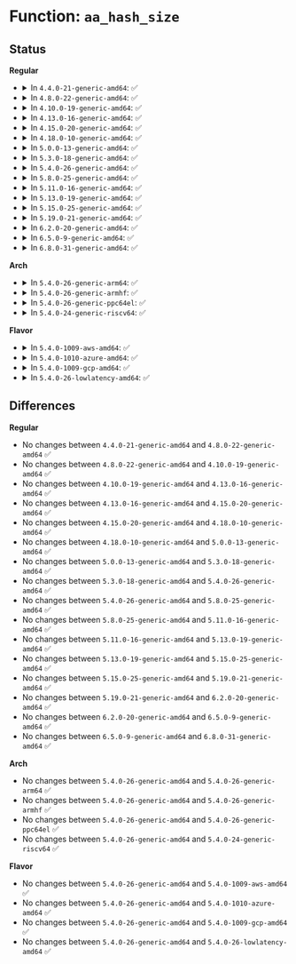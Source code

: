 # Function: <code>aa_hash_size</code>

## Status
<b>Regular</b>
<ul>
<li>
<details>
<summary>In <code>4.4.0-21-generic-amd64</code>: ✅</summary>

```c
unsigned int aa_hash_size()
```

```json
{
  "name": "aa_hash_size",
  "collision_type": "Unique Global",
  "inline_type": "No",
  "funcs": [
    {
      "addr": 18446744071582600416,
      "name": "aa_hash_size",
      "external": true,
      "loc": "security/apparmor/crypto.c:27",
      "file": "security/apparmor/crypto.c",
      "inline": "seen, unknown",
      "caller_inline": [],
      "caller_func": [
        "security/apparmor/apparmorfs.c:aa_fs_seq_hash_show",
        "security/apparmor/apparmorfs.c:aa_fs_seq_hash_show"
      ]
    }
  ],
  "symbols": [
    {
      "addr": 18446744071582600416,
      "name": "aa_hash_size",
      "section": ".text",
      "bind": "STB_GLOBAL",
      "size": 17
    }
  ]
}
```
</details>
</li>
<li>
<details>
<summary>In <code>4.8.0-22-generic-amd64</code>: ✅</summary>

```c
unsigned int aa_hash_size()
```

```json
{
  "name": "aa_hash_size",
  "collision_type": "Unique Global",
  "inline_type": "No",
  "funcs": [
    {
      "addr": 18446744071582844720,
      "name": "aa_hash_size",
      "external": true,
      "loc": "security/apparmor/crypto.c:27",
      "file": "security/apparmor/crypto.c",
      "inline": "seen, unknown",
      "caller_inline": [],
      "caller_func": [
        "security/apparmor/apparmorfs.c:aa_fs_seq_raw_hash_show",
        "security/apparmor/apparmorfs.c:aa_fs_seq_raw_hash_show",
        "security/apparmor/apparmorfs.c:aa_fs_seq_hash_show",
        "security/apparmor/apparmorfs.c:aa_fs_seq_hash_show"
      ]
    }
  ],
  "symbols": [
    {
      "addr": 18446744071582844720,
      "name": "aa_hash_size",
      "section": ".text",
      "bind": "STB_GLOBAL",
      "size": 17
    }
  ]
}
```
</details>
</li>
<li>
<details>
<summary>In <code>4.10.0-19-generic-amd64</code>: ✅</summary>

```c
unsigned int aa_hash_size()
```

```json
{
  "name": "aa_hash_size",
  "collision_type": "Unique Global",
  "inline_type": "No",
  "funcs": [
    {
      "addr": 18446744071582940720,
      "name": "aa_hash_size",
      "external": true,
      "loc": "security/apparmor/crypto.c:27",
      "file": "security/apparmor/crypto.c",
      "inline": "seen, unknown",
      "caller_inline": [],
      "caller_func": [
        "security/apparmor/apparmorfs.c:aa_fs_seq_raw_hash_show",
        "security/apparmor/apparmorfs.c:aa_fs_seq_raw_hash_show",
        "security/apparmor/apparmorfs.c:aa_fs_seq_hash_show",
        "security/apparmor/apparmorfs.c:aa_fs_seq_hash_show"
      ]
    }
  ],
  "symbols": [
    {
      "addr": 18446744071582940720,
      "name": "aa_hash_size",
      "section": ".text",
      "bind": "STB_GLOBAL",
      "size": 17
    }
  ]
}
```
</details>
</li>
<li>
<details>
<summary>In <code>4.13.0-16-generic-amd64</code>: ✅</summary>

```c
unsigned int aa_hash_size()
```

```json
{
  "name": "aa_hash_size",
  "collision_type": "Unique Global",
  "inline_type": "No",
  "funcs": [
    {
      "addr": 18446744071582990656,
      "name": "aa_hash_size",
      "external": true,
      "loc": "security/apparmor/crypto.c:27",
      "file": "security/apparmor/crypto.c",
      "inline": "seen, unknown",
      "caller_inline": [],
      "caller_func": [
        "security/apparmor/apparmorfs.c:seq_rawdata_hash_show",
        "security/apparmor/apparmorfs.c:seq_profile_hash_show",
        "security/apparmor/apparmorfs.c:seq_profile_hash_show",
        "security/apparmor/policy_unpack.c:aa_rawdata_eq"
      ]
    }
  ],
  "symbols": [
    {
      "addr": 18446744071582990656,
      "name": "aa_hash_size",
      "section": ".text",
      "bind": "STB_GLOBAL",
      "size": 17
    }
  ]
}
```
</details>
</li>
<li>
<details>
<summary>In <code>4.15.0-20-generic-amd64</code>: ✅</summary>

```c
unsigned int aa_hash_size()
```

```json
{
  "name": "aa_hash_size",
  "collision_type": "Unique Global",
  "inline_type": "No",
  "funcs": [
    {
      "addr": 18446744071583154992,
      "name": "aa_hash_size",
      "external": true,
      "loc": "security/apparmor/crypto.c:27",
      "file": "security/apparmor/crypto.c",
      "inline": "seen, unknown",
      "caller_inline": [],
      "caller_func": [
        "security/apparmor/apparmorfs.c:seq_rawdata_hash_show",
        "security/apparmor/apparmorfs.c:seq_profile_hash_show",
        "security/apparmor/apparmorfs.c:seq_profile_hash_show",
        "security/apparmor/policy_unpack.c:aa_rawdata_eq"
      ]
    }
  ],
  "symbols": [
    {
      "addr": 18446744071583154992,
      "name": "aa_hash_size",
      "section": ".text",
      "bind": "STB_GLOBAL",
      "size": 17
    }
  ]
}
```
</details>
</li>
<li>
<details>
<summary>In <code>4.18.0-10-generic-amd64</code>: ✅</summary>

```c
unsigned int aa_hash_size()
```

```json
{
  "name": "aa_hash_size",
  "collision_type": "Unique Global",
  "inline_type": "No",
  "funcs": [
    {
      "addr": 18446744071583360464,
      "name": "aa_hash_size",
      "external": true,
      "loc": "security/apparmor/crypto.c:27",
      "file": "security/apparmor/crypto.c",
      "inline": "seen, unknown",
      "caller_inline": [],
      "caller_func": [
        "security/apparmor/apparmorfs.c:seq_rawdata_hash_show",
        "security/apparmor/apparmorfs.c:seq_profile_hash_show",
        "security/apparmor/apparmorfs.c:seq_profile_hash_show",
        "security/apparmor/policy_unpack.c:aa_rawdata_eq"
      ]
    }
  ],
  "symbols": [
    {
      "addr": 18446744071583360464,
      "name": "aa_hash_size",
      "section": ".text",
      "bind": "STB_GLOBAL",
      "size": 17
    }
  ]
}
```
</details>
</li>
<li>
<details>
<summary>In <code>5.0.0-13-generic-amd64</code>: ✅</summary>

```c
unsigned int aa_hash_size()
```

```json
{
  "name": "aa_hash_size",
  "collision_type": "Unique Global",
  "inline_type": "No",
  "funcs": [
    {
      "addr": 18446744071583479248,
      "name": "aa_hash_size",
      "external": true,
      "loc": "security/apparmor/crypto.c:27",
      "file": "security/apparmor/crypto.c",
      "inline": "seen, unknown",
      "caller_inline": [],
      "caller_func": [
        "security/apparmor/apparmorfs.c:seq_rawdata_hash_show",
        "security/apparmor/apparmorfs.c:seq_profile_hash_show",
        "security/apparmor/apparmorfs.c:seq_profile_hash_show",
        "security/apparmor/policy_unpack.c:aa_rawdata_eq"
      ]
    }
  ],
  "symbols": [
    {
      "addr": 18446744071583479248,
      "name": "aa_hash_size",
      "section": ".text",
      "bind": "STB_GLOBAL",
      "size": 17
    }
  ]
}
```
</details>
</li>
<li>
<details>
<summary>In <code>5.3.0-18-generic-amd64</code>: ✅</summary>

```c
unsigned int aa_hash_size()
```

```json
{
  "name": "aa_hash_size",
  "collision_type": "Unique Global",
  "inline_type": "No",
  "funcs": [
    {
      "addr": 18446744071583663552,
      "name": "aa_hash_size",
      "external": true,
      "loc": "security/apparmor/crypto.c:23",
      "file": "security/apparmor/crypto.c",
      "inline": "seen, unknown",
      "caller_inline": [],
      "caller_func": [
        "security/apparmor/apparmorfs.c:seq_rawdata_hash_show",
        "security/apparmor/apparmorfs.c:seq_profile_hash_show",
        "security/apparmor/policy_unpack.c:aa_rawdata_eq"
      ]
    }
  ],
  "symbols": [
    {
      "addr": 18446744071583663552,
      "name": "aa_hash_size",
      "section": ".text",
      "bind": "STB_GLOBAL",
      "size": 17
    }
  ]
}
```
</details>
</li>
<li>
<details>
<summary>In <code>5.4.0-26-generic-amd64</code>: ✅</summary>

```c
unsigned int aa_hash_size()
```

```json
{
  "name": "aa_hash_size",
  "collision_type": "Unique Global",
  "inline_type": "No",
  "funcs": [
    {
      "addr": 18446744071583769840,
      "name": "aa_hash_size",
      "external": true,
      "loc": "security/apparmor/crypto.c:23",
      "file": "security/apparmor/crypto.c",
      "inline": "seen, unknown",
      "caller_inline": [],
      "caller_func": [
        "security/apparmor/apparmorfs.c:seq_rawdata_hash_show",
        "security/apparmor/apparmorfs.c:seq_profile_hash_show",
        "security/apparmor/policy_unpack.c:aa_rawdata_eq"
      ]
    }
  ],
  "symbols": [
    {
      "addr": 18446744071583769840,
      "name": "aa_hash_size",
      "section": ".text",
      "bind": "STB_GLOBAL",
      "size": 17
    }
  ]
}
```
</details>
</li>
<li>
<details>
<summary>In <code>5.8.0-25-generic-amd64</code>: ✅</summary>

```c
unsigned int aa_hash_size()
```

```json
{
  "name": "aa_hash_size",
  "collision_type": "Unique Global",
  "inline_type": "No",
  "funcs": [
    {
      "addr": 18446744071584159504,
      "name": "aa_hash_size",
      "external": true,
      "loc": "security/apparmor/crypto.c:23",
      "file": "security/apparmor/crypto.c",
      "inline": "seen, unknown",
      "caller_inline": [],
      "caller_func": [
        "security/apparmor/apparmorfs.c:seq_rawdata_hash_show",
        "security/apparmor/apparmorfs.c:seq_profile_hash_show",
        "security/apparmor/policy_unpack.c:aa_rawdata_eq"
      ]
    }
  ],
  "symbols": [
    {
      "addr": 18446744071584159504,
      "name": "aa_hash_size",
      "section": ".text",
      "bind": "STB_GLOBAL",
      "size": 17
    }
  ]
}
```
</details>
</li>
<li>
<details>
<summary>In <code>5.11.0-16-generic-amd64</code>: ✅</summary>

```c
unsigned int aa_hash_size()
```

```json
{
  "name": "aa_hash_size",
  "collision_type": "Unique Global",
  "inline_type": "No",
  "funcs": [
    {
      "addr": 18446744071584277824,
      "name": "aa_hash_size",
      "external": true,
      "loc": "security/apparmor/crypto.c:23",
      "file": "security/apparmor/crypto.c",
      "inline": "seen, unknown",
      "caller_inline": [],
      "caller_func": [
        "security/apparmor/apparmorfs.c:seq_rawdata_hash_show",
        "security/apparmor/apparmorfs.c:seq_profile_hash_show",
        "security/apparmor/policy_unpack.c:aa_rawdata_eq"
      ]
    }
  ],
  "symbols": [
    {
      "addr": 18446744071584277824,
      "name": "aa_hash_size",
      "section": ".text",
      "bind": "STB_GLOBAL",
      "size": 17
    }
  ]
}
```
</details>
</li>
<li>
<details>
<summary>In <code>5.13.0-19-generic-amd64</code>: ✅</summary>

```c
unsigned int aa_hash_size()
```

```json
{
  "name": "aa_hash_size",
  "collision_type": "Unique Global",
  "inline_type": "No",
  "funcs": [
    {
      "addr": 18446744071584303152,
      "name": "aa_hash_size",
      "external": true,
      "loc": "security/apparmor/crypto.c:23",
      "file": "security/apparmor/crypto.c",
      "inline": "seen, unknown",
      "caller_inline": [],
      "caller_func": [
        "security/apparmor/apparmorfs.c:seq_rawdata_hash_show",
        "security/apparmor/apparmorfs.c:seq_profile_hash_show",
        "security/apparmor/policy_unpack.c:aa_rawdata_eq"
      ]
    }
  ],
  "symbols": [
    {
      "addr": 18446744071584303152,
      "name": "aa_hash_size",
      "section": ".text",
      "bind": "STB_GLOBAL",
      "size": 17
    }
  ]
}
```
</details>
</li>
<li>
<details>
<summary>In <code>5.15.0-25-generic-amd64</code>: ✅</summary>

```c
unsigned int aa_hash_size()
```

```json
{
  "name": "aa_hash_size",
  "collision_type": "Unique Global",
  "inline_type": "No",
  "funcs": [
    {
      "addr": 18446744071584689568,
      "name": "aa_hash_size",
      "external": true,
      "loc": "security/apparmor/crypto.c:23",
      "file": "security/apparmor/crypto.c",
      "inline": "seen, unknown",
      "caller_inline": [],
      "caller_func": [
        "security/apparmor/apparmorfs.c:seq_rawdata_hash_show",
        "security/apparmor/apparmorfs.c:seq_profile_hash_show",
        "security/apparmor/policy_unpack.c:aa_rawdata_eq"
      ]
    }
  ],
  "symbols": [
    {
      "addr": 18446744071584689568,
      "name": "aa_hash_size",
      "section": ".text",
      "bind": "STB_GLOBAL",
      "size": 17
    }
  ]
}
```
</details>
</li>
<li>
<details>
<summary>In <code>5.19.0-21-generic-amd64</code>: ✅</summary>

```c
unsigned int aa_hash_size()
```

```json
{
  "name": "aa_hash_size",
  "collision_type": "Unique Global",
  "inline_type": "No",
  "funcs": [
    {
      "addr": 18446744071585352720,
      "name": "aa_hash_size",
      "external": true,
      "loc": "security/apparmor/crypto.c:23",
      "file": "security/apparmor/crypto.c",
      "inline": "seen, unknown",
      "caller_inline": [],
      "caller_func": [
        "security/apparmor/apparmorfs.c:seq_rawdata_hash_show",
        "security/apparmor/apparmorfs.c:seq_profile_hash_show",
        "security/apparmor/apparmorfs.c:seq_profile_hash_show",
        "security/apparmor/policy_unpack.c:aa_rawdata_eq"
      ]
    }
  ],
  "symbols": [
    {
      "addr": 18446744071585352720,
      "name": "aa_hash_size",
      "section": ".text",
      "bind": "STB_GLOBAL",
      "size": 21
    }
  ]
}
```
</details>
</li>
<li>
<details>
<summary>In <code>6.2.0-20-generic-amd64</code>: ✅</summary>

```c
unsigned int aa_hash_size()
```

```json
{
  "name": "aa_hash_size",
  "collision_type": "Unique Global",
  "inline_type": "No",
  "funcs": [
    {
      "addr": 18446744071586101232,
      "name": "aa_hash_size",
      "external": true,
      "loc": "security/apparmor/crypto.c:23",
      "file": "security/apparmor/crypto.c",
      "inline": "seen, unknown",
      "caller_inline": [],
      "caller_func": [
        "security/apparmor/apparmorfs.c:seq_rawdata_hash_show",
        "security/apparmor/apparmorfs.c:seq_profile_hash_show",
        "security/apparmor/apparmorfs.c:seq_profile_hash_show",
        "security/apparmor/policy_unpack.c:aa_rawdata_eq"
      ]
    }
  ],
  "symbols": [
    {
      "addr": 18446744071586101232,
      "name": "aa_hash_size",
      "section": ".text",
      "bind": "STB_GLOBAL",
      "size": 21
    }
  ]
}
```
</details>
</li>
<li>
<details>
<summary>In <code>6.5.0-9-generic-amd64</code>: ✅</summary>

```c
unsigned int aa_hash_size()
```

```json
{
  "name": "aa_hash_size",
  "collision_type": "Unique Global",
  "inline_type": "No",
  "funcs": [
    {
      "addr": 18446744071586339872,
      "name": "aa_hash_size",
      "external": true,
      "loc": "security/apparmor/crypto.c:23",
      "file": "security/apparmor/crypto.c",
      "inline": "seen, unknown",
      "caller_inline": [],
      "caller_func": [
        "security/apparmor/apparmorfs.c:seq_rawdata_hash_show",
        "security/apparmor/apparmorfs.c:seq_profile_hash_show",
        "security/apparmor/apparmorfs.c:seq_profile_hash_show",
        "security/apparmor/policy_unpack.c:aa_rawdata_eq"
      ]
    }
  ],
  "symbols": [
    {
      "addr": 18446744071586339872,
      "name": "aa_hash_size",
      "section": ".text",
      "bind": "STB_GLOBAL",
      "size": 21
    }
  ]
}
```
</details>
</li>
<li>
<details>
<summary>In <code>6.8.0-31-generic-amd64</code>: ✅</summary>

```c
unsigned int aa_hash_size()
```

```json
{
  "name": "aa_hash_size",
  "collision_type": "Unique Global",
  "inline_type": "No",
  "funcs": [
    {
      "addr": 18446744071586606608,
      "name": "aa_hash_size",
      "external": true,
      "loc": "security/apparmor/crypto.c:23",
      "file": "security/apparmor/crypto.c",
      "inline": "seen, unknown",
      "caller_inline": [],
      "caller_func": [
        "security/apparmor/apparmorfs.c:seq_rawdata_hash_show",
        "security/apparmor/apparmorfs.c:seq_profile_hash_show",
        "security/apparmor/apparmorfs.c:seq_profile_hash_show",
        "security/apparmor/policy_unpack.c:aa_rawdata_eq"
      ]
    }
  ],
  "symbols": [
    {
      "addr": 18446744071586606608,
      "name": "aa_hash_size",
      "section": ".text",
      "bind": "STB_GLOBAL",
      "size": 21
    }
  ]
}
```
</details>
</li>
</ul>
<b>Arch</b>
<ul>
<li>
<details>
<summary>In <code>5.4.0-26-generic-arm64</code>: ✅</summary>

```c
unsigned int aa_hash_size()
```

```json
{
  "name": "aa_hash_size",
  "collision_type": "Unique Global",
  "inline_type": "No",
  "funcs": [
    {
      "addr": 18446603336495570584,
      "name": "aa_hash_size",
      "external": true,
      "loc": "security/apparmor/crypto.c:23",
      "file": "security/apparmor/crypto.c",
      "inline": "seen, unknown",
      "caller_inline": [],
      "caller_func": [
        "security/apparmor/apparmorfs.c:seq_rawdata_hash_show",
        "security/apparmor/apparmorfs.c:seq_profile_hash_show",
        "security/apparmor/policy_unpack.c:aa_rawdata_eq"
      ]
    }
  ],
  "symbols": [
    {
      "addr": 18446603336495570584,
      "name": "aa_hash_size",
      "section": ".text",
      "bind": "STB_GLOBAL",
      "size": 32
    }
  ]
}
```
</details>
</li>
<li>
<details>
<summary>In <code>5.4.0-26-generic-armhf</code>: ✅</summary>

```c
unsigned int aa_hash_size()
```

```json
{
  "name": "aa_hash_size",
  "collision_type": "Unique Global",
  "inline_type": "No",
  "funcs": [
    {
      "addr": 3228933084,
      "name": "aa_hash_size",
      "external": true,
      "loc": "security/apparmor/crypto.c:23",
      "file": "security/apparmor/crypto.c",
      "inline": "seen, unknown",
      "caller_inline": [],
      "caller_func": [
        "security/apparmor/apparmorfs.c:seq_rawdata_hash_show",
        "security/apparmor/apparmorfs.c:seq_profile_hash_show",
        "security/apparmor/policy_unpack.c:aa_rawdata_eq"
      ]
    }
  ],
  "symbols": [
    {
      "addr": 3228933084,
      "name": "aa_hash_size",
      "section": ".text",
      "bind": "STB_GLOBAL",
      "size": 36
    }
  ]
}
```
</details>
</li>
<li>
<details>
<summary>In <code>5.4.0-26-generic-ppc64el</code>: ✅</summary>

```c
unsigned int aa_hash_size()
```

```json
{
  "name": "aa_hash_size",
  "collision_type": "Unique Global",
  "inline_type": "No",
  "funcs": [
    {
      "addr": 13835058055289664768,
      "name": "aa_hash_size",
      "external": true,
      "loc": "security/apparmor/crypto.c:23",
      "file": "security/apparmor/crypto.c",
      "inline": "seen, unknown",
      "caller_inline": [],
      "caller_func": [
        "security/apparmor/apparmorfs.c:seq_rawdata_hash_show",
        "security/apparmor/apparmorfs.c:seq_profile_hash_show",
        "security/apparmor/policy_unpack.c:aa_rawdata_eq"
      ]
    }
  ],
  "symbols": [
    {
      "addr": 13835058055289664768,
      "name": "aa_hash_size",
      "section": ".text",
      "bind": "STB_GLOBAL",
      "size": 28
    }
  ]
}
```
</details>
</li>
<li>
<details>
<summary>In <code>5.4.0-24-generic-riscv64</code>: ✅</summary>

```c
unsigned int aa_hash_size()
```

```json
{
  "name": "aa_hash_size",
  "collision_type": "Unique Global",
  "inline_type": "No",
  "funcs": [
    {
      "addr": 18446743936274738748,
      "name": "aa_hash_size",
      "external": true,
      "loc": "security/apparmor/crypto.c:23",
      "file": "security/apparmor/crypto.c",
      "inline": "seen, unknown",
      "caller_inline": [],
      "caller_func": [
        "security/apparmor/apparmorfs.c:seq_rawdata_hash_show",
        "security/apparmor/apparmorfs.c:seq_profile_hash_show",
        "security/apparmor/policy_unpack.c:aa_rawdata_eq"
      ]
    }
  ],
  "symbols": [
    {
      "addr": 18446743936274738748,
      "name": "aa_hash_size",
      "section": ".text",
      "bind": "STB_GLOBAL",
      "size": 34
    }
  ]
}
```
</details>
</li>
</ul>
<b>Flavor</b>
<ul>
<li>
<details>
<summary>In <code>5.4.0-1009-aws-amd64</code>: ✅</summary>

```c
unsigned int aa_hash_size()
```

```json
{
  "name": "aa_hash_size",
  "collision_type": "Unique Global",
  "inline_type": "No",
  "funcs": [
    {
      "addr": 18446744071583738576,
      "name": "aa_hash_size",
      "external": true,
      "loc": "security/apparmor/crypto.c:23",
      "file": "security/apparmor/crypto.c",
      "inline": "seen, unknown",
      "caller_inline": [],
      "caller_func": [
        "security/apparmor/apparmorfs.c:seq_rawdata_hash_show",
        "security/apparmor/apparmorfs.c:seq_profile_hash_show",
        "security/apparmor/policy_unpack.c:aa_rawdata_eq"
      ]
    }
  ],
  "symbols": [
    {
      "addr": 18446744071583738576,
      "name": "aa_hash_size",
      "section": ".text",
      "bind": "STB_GLOBAL",
      "size": 17
    }
  ]
}
```
</details>
</li>
<li>
<details>
<summary>In <code>5.4.0-1010-azure-amd64</code>: ✅</summary>

```c
unsigned int aa_hash_size()
```

```json
{
  "name": "aa_hash_size",
  "collision_type": "Unique Global",
  "inline_type": "No",
  "funcs": [
    {
      "addr": 18446744071583675632,
      "name": "aa_hash_size",
      "external": true,
      "loc": "security/apparmor/crypto.c:23",
      "file": "security/apparmor/crypto.c",
      "inline": "seen, unknown",
      "caller_inline": [],
      "caller_func": [
        "security/apparmor/apparmorfs.c:seq_rawdata_hash_show",
        "security/apparmor/apparmorfs.c:seq_profile_hash_show",
        "security/apparmor/policy_unpack.c:aa_rawdata_eq"
      ]
    }
  ],
  "symbols": [
    {
      "addr": 18446744071583675632,
      "name": "aa_hash_size",
      "section": ".text",
      "bind": "STB_GLOBAL",
      "size": 17
    }
  ]
}
```
</details>
</li>
<li>
<details>
<summary>In <code>5.4.0-1009-gcp-amd64</code>: ✅</summary>

```c
unsigned int aa_hash_size()
```

```json
{
  "name": "aa_hash_size",
  "collision_type": "Unique Global",
  "inline_type": "No",
  "funcs": [
    {
      "addr": 18446744071583722352,
      "name": "aa_hash_size",
      "external": true,
      "loc": "security/apparmor/crypto.c:23",
      "file": "security/apparmor/crypto.c",
      "inline": "seen, unknown",
      "caller_inline": [],
      "caller_func": [
        "security/apparmor/apparmorfs.c:seq_rawdata_hash_show",
        "security/apparmor/apparmorfs.c:seq_profile_hash_show",
        "security/apparmor/policy_unpack.c:aa_rawdata_eq"
      ]
    }
  ],
  "symbols": [
    {
      "addr": 18446744071583722352,
      "name": "aa_hash_size",
      "section": ".text",
      "bind": "STB_GLOBAL",
      "size": 17
    }
  ]
}
```
</details>
</li>
<li>
<details>
<summary>In <code>5.4.0-26-lowlatency-amd64</code>: ✅</summary>

```c
unsigned int aa_hash_size()
```

```json
{
  "name": "aa_hash_size",
  "collision_type": "Unique Global",
  "inline_type": "No",
  "funcs": [
    {
      "addr": 18446744071583822944,
      "name": "aa_hash_size",
      "external": true,
      "loc": "security/apparmor/crypto.c:23",
      "file": "security/apparmor/crypto.c",
      "inline": "seen, unknown",
      "caller_inline": [],
      "caller_func": [
        "security/apparmor/apparmorfs.c:seq_rawdata_hash_show",
        "security/apparmor/apparmorfs.c:seq_profile_hash_show",
        "security/apparmor/apparmorfs.c:seq_profile_hash_show",
        "security/apparmor/policy_unpack.c:aa_rawdata_eq"
      ]
    }
  ],
  "symbols": [
    {
      "addr": 18446744071583822944,
      "name": "aa_hash_size",
      "section": ".text",
      "bind": "STB_GLOBAL",
      "size": 17
    }
  ]
}
```
</details>
</li>
</ul>

## Differences
<b>Regular</b>
<ul>
<li>
No changes between <code>4.4.0-21-generic-amd64</code> and <code>4.8.0-22-generic-amd64</code> ✅
</li>
<li>
No changes between <code>4.8.0-22-generic-amd64</code> and <code>4.10.0-19-generic-amd64</code> ✅
</li>
<li>
No changes between <code>4.10.0-19-generic-amd64</code> and <code>4.13.0-16-generic-amd64</code> ✅
</li>
<li>
No changes between <code>4.13.0-16-generic-amd64</code> and <code>4.15.0-20-generic-amd64</code> ✅
</li>
<li>
No changes between <code>4.15.0-20-generic-amd64</code> and <code>4.18.0-10-generic-amd64</code> ✅
</li>
<li>
No changes between <code>4.18.0-10-generic-amd64</code> and <code>5.0.0-13-generic-amd64</code> ✅
</li>
<li>
No changes between <code>5.0.0-13-generic-amd64</code> and <code>5.3.0-18-generic-amd64</code> ✅
</li>
<li>
No changes between <code>5.3.0-18-generic-amd64</code> and <code>5.4.0-26-generic-amd64</code> ✅
</li>
<li>
No changes between <code>5.4.0-26-generic-amd64</code> and <code>5.8.0-25-generic-amd64</code> ✅
</li>
<li>
No changes between <code>5.8.0-25-generic-amd64</code> and <code>5.11.0-16-generic-amd64</code> ✅
</li>
<li>
No changes between <code>5.11.0-16-generic-amd64</code> and <code>5.13.0-19-generic-amd64</code> ✅
</li>
<li>
No changes between <code>5.13.0-19-generic-amd64</code> and <code>5.15.0-25-generic-amd64</code> ✅
</li>
<li>
No changes between <code>5.15.0-25-generic-amd64</code> and <code>5.19.0-21-generic-amd64</code> ✅
</li>
<li>
No changes between <code>5.19.0-21-generic-amd64</code> and <code>6.2.0-20-generic-amd64</code> ✅
</li>
<li>
No changes between <code>6.2.0-20-generic-amd64</code> and <code>6.5.0-9-generic-amd64</code> ✅
</li>
<li>
No changes between <code>6.5.0-9-generic-amd64</code> and <code>6.8.0-31-generic-amd64</code> ✅
</li>
</ul>
<b>Arch</b>
<ul>
<li>
No changes between <code>5.4.0-26-generic-amd64</code> and <code>5.4.0-26-generic-arm64</code> ✅
</li>
<li>
No changes between <code>5.4.0-26-generic-amd64</code> and <code>5.4.0-26-generic-armhf</code> ✅
</li>
<li>
No changes between <code>5.4.0-26-generic-amd64</code> and <code>5.4.0-26-generic-ppc64el</code> ✅
</li>
<li>
No changes between <code>5.4.0-26-generic-amd64</code> and <code>5.4.0-24-generic-riscv64</code> ✅
</li>
</ul>
<b>Flavor</b>
<ul>
<li>
No changes between <code>5.4.0-26-generic-amd64</code> and <code>5.4.0-1009-aws-amd64</code> ✅
</li>
<li>
No changes between <code>5.4.0-26-generic-amd64</code> and <code>5.4.0-1010-azure-amd64</code> ✅
</li>
<li>
No changes between <code>5.4.0-26-generic-amd64</code> and <code>5.4.0-1009-gcp-amd64</code> ✅
</li>
<li>
No changes between <code>5.4.0-26-generic-amd64</code> and <code>5.4.0-26-lowlatency-amd64</code> ✅
</li>
</ul>
